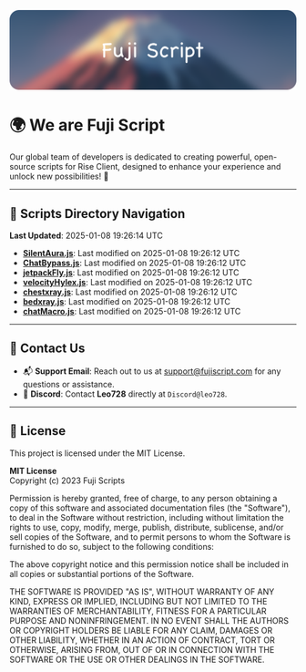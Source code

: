 ![Banner](.github/b.webp)

# 🌍 **We are Fuji Script**

Our global team of developers is dedicated to creating powerful, open-source scripts for Rise Client, designed to enhance your experience and unlock new possibilities! 🌟

---
<!-- SCRIPTS_NAVIGATION_START -->
## 📂 **Scripts Directory Navigation**

**Last Updated**: 2025-01-08 19:26:14 UTC

- **[SilentAura.js](scripts/SilentAura.js)**: Last modified on 2025-01-08 19:26:12 UTC
- **[ChatBypass.js](scripts/ChatBypass.js)**: Last modified on 2025-01-08 19:26:12 UTC
- **[jetpackFly.js](scripts/jetpackFly.js)**: Last modified on 2025-01-08 19:26:12 UTC
- **[velocityHylex.js](scripts/velocityHylex.js)**: Last modified on 2025-01-08 19:26:12 UTC
- **[chestxray.js](scripts/chestxray.js)**: Last modified on 2025-01-08 19:26:12 UTC
- **[bedxray.js](scripts/bedxray.js)**: Last modified on 2025-01-08 19:26:12 UTC
- **[chatMacro.js](scripts/chatMacro.js)**: Last modified on 2025-01-08 19:26:12 UTC

<!-- SCRIPTS_NAVIGATION_END -->

---

## 💬 **Contact Us**  
- 📬 **Support Email**: Reach out to us at [support@fujiscript.com](mailto:support@fujiscript.com) for any questions or assistance.  
- 💬 **Discord**: Contact **Leo728** directly at `Discord@leo728`.

---

## 📜 **License**

This project is licensed under the MIT License.  

**MIT License**  
Copyright (c) 2023 Fuji Scripts  

Permission is hereby granted, free of charge, to any person obtaining a copy of this software and associated documentation files (the "Software"), to deal in the Software without restriction, including without limitation the rights to use, copy, modify, merge, publish, distribute, sublicense, and/or sell copies of the Software, and to permit persons to whom the Software is furnished to do so, subject to the following conditions:  

The above copyright notice and this permission notice shall be included in all copies or substantial portions of the Software.  

THE SOFTWARE IS PROVIDED "AS IS", WITHOUT WARRANTY OF ANY KIND, EXPRESS OR IMPLIED, INCLUDING BUT NOT LIMITED TO THE WARRANTIES OF MERCHANTABILITY, FITNESS FOR A PARTICULAR PURPOSE AND NONINFRINGEMENT. IN NO EVENT SHALL THE AUTHORS OR COPYRIGHT HOLDERS BE LIABLE FOR ANY CLAIM, DAMAGES OR OTHER LIABILITY, WHETHER IN AN ACTION OF CONTRACT, TORT OR OTHERWISE, ARISING FROM, OUT OF OR IN CONNECTION WITH THE SOFTWARE OR THE USE OR OTHER DEALINGS IN THE SOFTWARE.  

